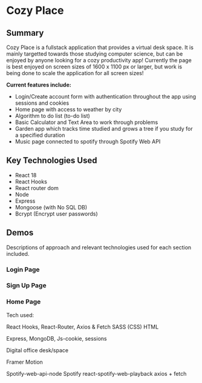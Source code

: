 # Cozy Place

## Summary

Cozy Place is a fullstack application that provides a virtual desk space.  It is mainly targetted towards those studying computer science, but can be enjoyed by anyone looking for a cozy productivity app!
Currently the page is best enjoyed on screen sizes of 1600 x 1100 px or larger, but work is being done to scale the application for all screen sizes!

**Current features include:**

- Login/Create account form with authentication throughout the app using sessions and cookies
- Home page with access to weather by city
- Algorithm to do list (to-do list)
- Basic Calculator and Text Area to work through problems
- Garden app which tracks time studied and grows a tree if you study for a specified duration
- Music page connected to spotify through Spotify Web API

## Key Technologies Used
- React 18
- React Hooks
- React router dom
- Node 
- Express
- Mongoose (with No SQL DB)
- Bcrypt (Encrypt user passwords)

## Demos
Descriptions of approach and relevant technologies used for each section included.

### Login Page


### Sign Up Page


### Home Page

Tech used:

React Hooks, React-Router, Axios & Fetch
SASS (CSS) HTML

Express, MongoDB, Js-cookie, sessions

Digital office desk/space 

Framer Motion

Spotify-web-api-node
Spotify
react-spotify-web-playback
axios + fetch